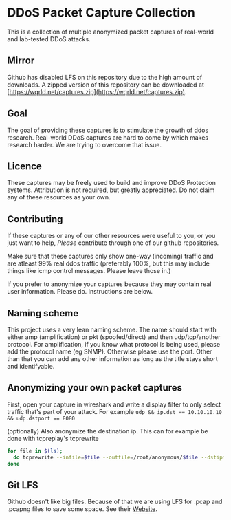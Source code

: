 # DDoS Packet Capture Collection

This is a collection of multiple anonymized packet captures of real-world and lab-tested DDoS attacks.

## Mirror
Github has disabled LFS on this repository due to the high amount of downloads. A zipped version of this repository can be downloaded at [https://wqrld.net/captures.zip](https://wqrld.net/captures.zip).

## Goal
The goal of providing these captures is to stimulate the growth of ddos research. 
Real-world DDoS captures are hard to come by which makes research harder.
We are trying to overcome that issue.


## Licence
These captures may be freely used to build and improve DDoS Protection systems. 
Attribution is not required, but greatly appreciated. Do not claim any of these resources as your own.


## Contributing
If these captures or any of our other resources were useful to you, or you just want to help, *Please* contribute through one of our github repositories.

Make sure that these captures only show one-way (incoming) traffic and are atleast 99% real ddos traffic 
(preferably 100%, but this may include things like icmp control messages. Please leave those in.)

If you prefer to anonymize your captures because they may contain real user information. Please do. 
Instructions are below.

## Naming scheme
This project uses a very lean naming scheme. The name should start with either amp (amplification) or pkt (spoofed/direct) and then udp/tcp/another protocol. 
For amplification, if you know what protocol is being used, please add the protocol name (eg SNMP). Otherwise please use the port. Other than that you can add any other information as long as the title stays short and identifyable. 


## Anonymizing your own packet captures
First, open your capture in wireshark and write a display filter to only select traffic that's part of your attack.
For example `udp && ip.dst == 10.10.10.10 && udp.dstport == 8080`

(optionally) Also anonymize the destination ip. This can for example be done with tcpreplay's tcprewrite
```bash
for file in $(ls);
  do tcprewrite --infile=$file --outfile=/root/anonymous/$file --dstipmap=0.0.0.0/0:10.10.10.10;
done
```

## Git LFS
Github doesn't like big files. Because of that we are using LFS for .pcap and .pcapng files to save some space. See their [Website](https://git-lfs.github.com).
